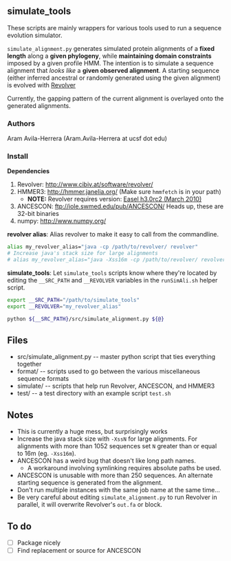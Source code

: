 ## simulate_tools

These scripts are mainly wrappers for various tools used to run a sequence evolution simulator.

`simulate_alignment.py` generates simulated protein alignments of a **fixed length** along a **given phylogeny**,
while **maintaining domain constraints** imposed by a given profile HMM. The intention is to simulate a sequence
alignment that *looks like* a **given observed alignment**. A starting sequence (either inferred ancestral or 
randomly generated using the given alignment) is evolved with [Revolver](http://www.cibiv.at/software/revolver/)

Currently, the gapping pattern of the current alignment is overlayed onto the generated alignments.

### Authors

Aram Avila-Herrera (Aram.Avila-Herrera at ucsf dot edu)

### Install
**Dependencies**

1. Revolver: <http://www.cibiv.at/software/revolver/>
2. HMMER3: <http://hmmer.janelia.org/> (Make sure `hmmfetch` is in your path)
	- **NOTE:** Revolver requires version: [Easel h3.0rc2 (March 2010)](http://hmmer.janelia.org/software/archive)
3. ANCESCON: <ftp://iole.swmed.edu/pub/ANCESCON/> Heads up, these are 32-bit binaries
4. numpy: <http://www.numpy.org/>

**revolver alias**: Alias revolver to make it easy to call from the commandline.

```bash
alias my_revolver_alias="java -cp /path/to/revolver/ revolver"
# Increase java's stack size for large alignments
# alias my_revolver_alias="java -Xss16m -cp /path/to/revolver/ revolver"
```

**simulate_tools**: Let `simulate_tools` scripts know where they're located by editing
the `__SRC_PATH` and `__REVOLVER` variables in the `runSimAli.sh` helper script.

```bash
export __SRC_PATH="/path/to/simulate_tools"
export __REVOLVER="my_revolver_alias"

python ${__SRC_PATH}/src/simulate_alignment.py ${@}
```

## Files
- src/simulate_alignment.py -- master python script that ties everything together
- format/ -- scripts used to go between the various miscellaneous sequence formats
- simulate/ -- scripts that help run Revolver, ANCESCON, and HMMER3
- test/ -- a test directory with an example script `test.sh`

## Notes
- This is currently a huge mess, but surprisingly works
- Increase the java stack size with `-XssN` for large alignments. For alignments with more than 1052 sequences
set `N` greater than or equal to 16m (eg. `-Xss16m`).
- ANCESCON has a weird bug that doesn't like long path names.
	- A workaround involving symlinking requires absolute paths be used.
- ANCESCON is unusable with more than 250 sequences. An alternate starting sequence is generated from the alignment.
- Don't run multiple instances with the same job name at the same time...
- Be very careful about editing `simulate_alignment.py` to run Revolver in parallel, it will overwrite Revolver's `out.fa` or block.

## To do
- [ ] Package nicely
- [ ] Find replacement or source for ANCESCON
